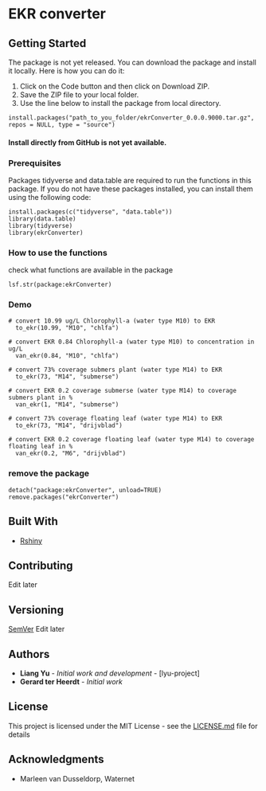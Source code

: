 
# EKR converter



## Getting Started

The package is not yet released. You can download the package and install it locally. Here is how you can do it:  
1.	Click on the Code button and then click on Download ZIP.
2.	Save the ZIP file to your local folder.
3.	Use the line below to install the package from local directory.
```
install.packages("path_to_you_folder/ekrConverter_0.0.0.9000.tar.gz", repos = NULL, type = "source")
```    

#### Install directly from GitHub is not yet available.  


### Prerequisites

Packages tidyverse and data.table are required to run the functions in this package. If you do not have these packages installed, you can install them using the following code:

```
install.packages(c("tidyverse", "data.table"))
library(data.table)
library(tidyverse)
library(ekrConverter)
```

### How to use the functions

check what functions are available in the package

```
lsf.str(package:ekrConverter)
```

### Demo

```
# convert 10.99 ug/L Chlorophyll-a (water type M10) to EKR
  to_ekr(10.99, "M10", "chlfa")

# convert EKR 0.84 Chlorophyll-a (water type M10) to concentration in ug/L
  van_ekr(0.84, "M10", "chlfa")

# convert 73% coverage submers plant (water type M14) to EKR
  to_ekr(73, "M14", "submerse")

# convert EKR 0.2 coverage submerse (water type M14) to coverage submers plant in %
  van_ekr(1, "M14", "submerse")

# convert 73% coverage floating leaf (water type M14) to EKR
  to_ekr(73, "M14", "drijvblad")

# convert EKR 0.2 coverage floating leaf (water type M14) to coverage floating leaf in %
  van_ekr(0.2, "M6", "drijvblad")

```




### remove the package
    
```
detach("package:ekrConverter", unload=TRUE)
remove.packages("ekrConverter")
```

## Built With

* [Rshiny](https://shiny.rstudio.com/)

## Contributing

Edit later

## Versioning

[SemVer](http://semver.org/)
Edit later 

## Authors

* **Liang Yu** - *Initial work and development* - [lyu-project]
* **Gerard ter Heerdt** - *Initial work*




## License

This project is licensed under the MIT License - see the [LICENSE.md](LICENSE.md) file for details

## Acknowledgments

* Marleen van Dusseldorp, Waternet
